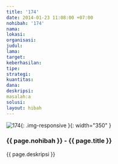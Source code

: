 ```yaml
---
title: '174'
date: 2014-01-23 11:08:00 +07:00
nohibah: '174'
nama:
lokasi:
organisasi:
judul:
lama:
target:
keberhasilan:
tipe:
strategi:
kuantitas:
dana:
deskripsi:
masalah:a
solusi:
layout: hibah
---
```


![174](/static/img/hibahcms/174.png){: .img-responsive }{: width="350" }

### {{ page.nohibah }} - {{ page.title }}

{{ page.deskripsi }}
